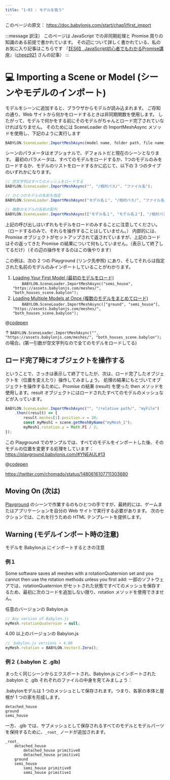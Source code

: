 ```yaml
---
title: "1-03 : モデルを扱う"
---
```


このページの原文： https://doc.babylonjs.com/start/chap1/first_import

:::message
訳注）
このページは JavaScript での非同期処理と Promise 周りの知識のある前提で書かれています。
その辺について詳しく書かれている、私のお気に入り記事はこちらです
『[【ES6】 JavaScript初心者でもわかるPromise講座](https://qiita.com/cheez921/items/41b744e4e002b966391a)』（[cheez921](https://qiita.com/cheez921) さんの記事）
:::

# 💻 Importing a Scene or Model (シーンやモデルのインポート)

モデルをシーンに追加すると、ブラウザからモデルが読み込まれます。
ご存知の通り、Web サイトから何かをロードするときは非同期関数を使用します。
したがって、モデルで何かをする前にそのモデルがちゃんとロード完了されていなければなりません。
そのためには SceneLoader の ImportMeshAsync メソッドを使用し、下記のように実行します 

````js
BABYLON.SceneLoader.ImportMeshAsync(model name, folder path, file name, scene);
````

シーンのパラメータはオプショナルで、デフォルトだと現在のシーンとなります。
最初のパラメータは、すべてのモデルをロードするか、1つのモデルのみをロードするか、モデルのリストをロードするかに応じて、以下の 3 つのタイプのいずれかになります。 

````js
// 空文字列はすべてのメッシュをロードする
BABYLON.SceneLoader.ImportMeshAsync("", "/相対パス/", "ファイル名"); 

// ひとつのモデルの名前を指定
BABYLON.SceneLoader.ImportMeshAsync("モデル名１", "/相対パス/", "ファイル名"); 

// 複数のモデルの名前の配列
BABYLON.SceneLoader.ImportMeshAsync(["モデル名１", "モデル名２"], "/相対パス/", "ファイル名"); 
````

上記の呼び出しはいずれもモデルをロードのみすることに注意してください。（ロードするのみで、それらを操作することはしていません。） 
内部的には、Promise オブジェクトがセットアップされて返されていますが、上記のコードはその返ってきた Promise の結果について何もしていません。（表示して終了してるだけ）（その辺の操作をするのはこの後やります）

この例は、次の 2 つの Playground (リンク先参照) にあり、そしてそれらは指定された名前のモデルのみインポートしていることがわかります。

1. [Loading Your First Model (最初のモデルをロード)](https://playground.babylonjs.com/#YNEAUL#11) <br />`    BABYLON.SceneLoader.ImportMeshAsync("semi_house", "https://assets.babylonjs.com/meshes/", "both_houses_scene.babylon");`
2. [Loading Multiple Models at Once (複数のモデルをまとめてロード)](https://playground.babylonjs.com/#YNEAUL#12) <br /> `    BABYLON.SceneLoader.ImportMeshAsync(["ground", "semi_house"], "https://assets.babylonjs.com/meshes/", "both_houses_scene.babylon");`

@[codepen](https://codepen.io/chomado/pen/MWEPyNv)

↑ `BABYLON.SceneLoader.ImportMeshAsync("", "https://assets.babylonjs.com/meshes/", "both_houses_scene.babylon");` の場合。(第一引数が空文字列なので全てのモデルをロードしてる)

## ロード完了時にオブジェクトを操作する

ということで、さっきは表示して終了でしたが、次は、ロード完了したオブジェクトを（位置を変えたり）操作してみましょう。
処理の結果にもとづいてオブジェクトを操作するために、Promise の結果 (result) を使った then メソッドを使用します。result オブジェクトにはロードされたすべてのモデルのメッシュなどが入っています。

````js
BABYLON.SceneLoader.ImportMeshAsync("", "/relative path/", "myFile")
    .then((result) => {
        result.meshes[1].position.x = 20;
        const myMesh1 = scene.getMeshByName("myMesh_1");
        myMesh1.rotation.y = Math.PI / 2;
});
````

この Playground でのサンプルでは、すべてのモデルをインポートした後、そのモデルの位置を変更する処理をしています：
https://playground.babylonjs.com/#YNEAUL#13

@[codepen](https://codepen.io/chomado/pen/qBPJaBE)

https://twitter.com/chomado/status/1480616107711303680

## Moving On (次は)


[Playground](https://playground.babylonjs.com/) のシーンで作業するのもひとつの手ですが、最終的には、ゲームまたはアプリケーションを自分の Web サイトで実行する必要があります。 次のセクションでは、これを行うための HTML テンプレートを提供します。 

## Warning (モデルインポート時の注意)

モデルを Babylon.js にインポートするときの注意

### 例１

Some software saves all meshes with a rotationQuaternion set and you cannot then use the rotation methods unless you first add:
一部のソフトウェアでは、rotationQuaternion がセットされた状態ですべてのメッシュを保存するため、最初に次のコードを追加しない限り、rotation メソッドを使用できません。 

任意のバージョンの Babylon.js
````js
// Any version of Babylon.js
myMesh.rotationQuaternion = null; 
````

4.00 以上のバージョンの Babylon.js
````js
//　babylon.js versions > 4.00
myMesh.rotation = BABYLON.Vector3.Zero(); 
````

### 例２ (.babylon と .glb)

まったく同じシーンからエクスポートされ、Babylon.js にインポートされた .babylon と .glb それぞれのファイルの中身を見てみましょう：

.babylonモデルは 1 つのメッシュとして保存されます。つまり、各家の本体と屋根が 1 つの家を形成します。 

```
detached_house
ground
semi_house
```

一方、.glb では、サブメッシュとして保存されるすべてのモデルとモデルパーツを保持するために、`_root_` ノードが追加されます。 

```
_root_
    detached_house
        detached_house primitive0
        detached_house primitive1
    ground
    semi_house
        semi_house primitive0
        semi_house primitive1
```
